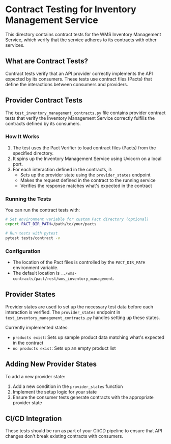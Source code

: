 # Contract Testing for Inventory Management Service

This directory contains contract tests for the WMS Inventory Management Service, which verify that the service adheres to its contracts with other services.

## What are Contract Tests?

Contract tests verify that an API provider correctly implements the API expected by its consumers. These tests use contract files (Pacts) that define the interactions between consumers and providers.

## Provider Contract Tests

The `test_inventory_management_contracts.py` file contains provider contract tests that verify the Inventory Management Service correctly fulfills the contracts defined by its consumers.

### How It Works

1. The test uses the Pact Verifier to load contract files (Pacts) from the specified directory.
2. It spins up the Inventory Management Service using Uvicorn on a local port.
3. For each interaction defined in the contracts, it:
   - Sets up the provider state using the `provider_states` endpoint
   - Makes the request defined in the contract to the running service
   - Verifies the response matches what's expected in the contract

### Running the Tests

You can run the contract tests with:

```bash
# Set environment variable for custom Pact directory (optional)
export PACT_DIR_PATH=/path/to/your/pacts

# Run tests with pytest
pytest tests/contract -v
```

### Configuration

- The location of the Pact files is controlled by the `PACT_DIR_PATH` environment variable.
- The default location is `../wms-contracts/pact/rest/wms_inventory_management`.

## Provider States

Provider states are used to set up the necessary test data before each interaction is verified. The `provider_states` endpoint in `test_inventory_management_contracts.py` handles setting up these states.

Currently implemented states:

- `products exist`: Sets up sample product data matching what's expected in the contract
- `no products exist`: Sets up an empty product list

## Adding New Provider States

To add a new provider state:

1. Add a new condition in the `provider_states` function
2. Implement the setup logic for your state
3. Ensure the consumer tests generate contracts with the appropriate provider state

## CI/CD Integration

These tests should be run as part of your CI/CD pipeline to ensure that API changes don't break existing contracts with consumers. 